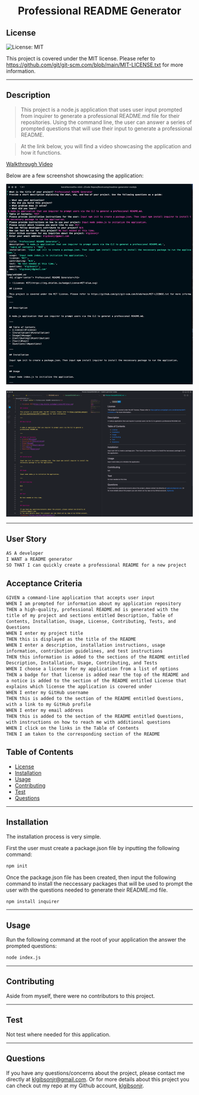   <h1 align='center'>Professional README Generator</h1>

## License

![License: MIT](https://img.shields.io/badge/License-MIT-blue.svg)

This project is covered under the MIT license.
Please refer to https://github.com/git/git-scm.com/blob/main/MIT-LICENSE.txt for more information.

---

## Description

> This project is a node.js application that uses user input prompted from inquirer to generate a professional README.md file for their repositories. Using the command line, the user can answer a series of prompted questions that will use their input to generate a professional README.

> At the link below, you will find a video showcasing the application and how it functions.

[Walkthrough Video](https://drive.google.com/file/d/1fix5KgV1NQ6qC2ydri6SLPcyxs3kz3BI/view 'Walkthrough Video')

Below are a few screenshot showcasing the application:

![Terminal Example](./assets/readme-generator1.png)

![README.md Example](./assets/readme-generator2.png)

---

## User Story

```
AS A developer
I WANT a README generator
SO THAT I can quickly create a professional README for a new project
```

## Acceptance Criteria

```
GIVEN a command-line application that accepts user input
WHEN I am prompted for information about my application repository
THEN a high-quality, professional README.md is generated with the title of my project and sections entitled Description, Table of Contents, Installation, Usage, License, Contributing, Tests, and Questions
WHEN I enter my project title
THEN this is displayed as the title of the README
WHEN I enter a description, installation instructions, usage information, contribution guidelines, and test instructions
THEN this information is added to the sections of the README entitled Description, Installation, Usage, Contributing, and Tests
WHEN I choose a license for my application from a list of options
THEN a badge for that license is added near the top of the README and a notice is added to the section of the README entitled License that explains which license the application is covered under
WHEN I enter my GitHub username
THEN this is added to the section of the README entitled Questions, with a link to my GitHub profile
WHEN I enter my email address
THEN this is added to the section of the README entitled Questions, with instructions on how to reach me with additional questions
WHEN I click on the links in the Table of Contents
THEN I am taken to the corresponding section of the README
```

## Table of Contents

- [License](#license)
- [Installation](#installation)
- [Usage](#usage)
- [Contributing](#contribution)
- [Test](#test)
- [Questions](#questions)

---

## Installation

The installation process is very simple.

First the user must create a package.json file by inputting the following command:

```zsh
npm init
```

Once the package.json file has been created, then input the following command to install the neccessary packages that will be used to prompt the user with the questions needed to generate their README.md file.

```zsh
npm install inquirer
```

---

## Usage

Run the following command at the root of your application the answer the prompted questions:

```zsh
node index.js
```

---

## Contributing

Aside from myself, there were no contributors to this project.

---

## Test

Not test where needed for this application.

---

## Questions

If you have any questions/concerns about the project, please contact me directly at klgibsonjr@gmail.com.
Or for more details about this project you can check out my repo at my Github account, [klgibsonjr](https://github.com/klgibsonjr/readme-generator-nodejs/).
